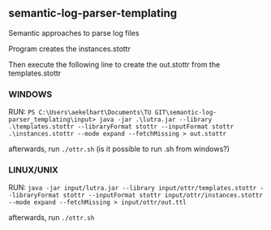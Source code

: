 ## semantic-log-parser-templating

Semantic approaches to parse log files

Program creates the instances.stottr

Then execute the following line to create the out.stottr from the templates.stottr

### WINDOWS 

RUN: `PS C:\Users\aekelhart\Documents\TU GIT\semantic-log-parser_templating\input> java -jar .\lutra.jar --library .\templates.stottr --libraryFormat stottr --inputFormat stottr .\instances.stottr --mode expand --fetchMissing > out.stottr`

afterwards, run `./ottr.sh` (is it possible to run .sh from windows?)

### LINUX/UNIX

RUN: `java -jar input/lutra.jar --library input/ottr/templates.stottr --libraryFormat stottr --inputFormat stottr input/ottr/instances.stottr --mode expand --fetchMissing > input/ottr/out.ttl`

afterwards, run `./ottr.sh`
